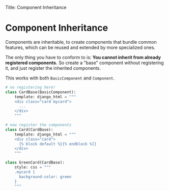 Title: Component Inheritance

# Component Inheritance

Components are inheritable, to create components that bundle common features, which can be reused and extended by more
specialized ones.

The only thing you have to conform to is: **You cannot inherit from already registered components.**
So create a "base" component without registering it, and just register the inherited components.

This works with both `BasicComponent` and `Component`.

``` python
# no registering here!
class CardBase(BasicComponent):
    template: django_html = """
    <div class="card mycard">
      ...
    </div>
    """

# now register the components
class Card(CardBase):
    template: django_html = """
    <div class="card">
      {% block default %}{% endblock %]}
    </div>
    """

class GreenCard(CardBase):
    style: css = """
    .mycard {
      background-color: green
    }
    """
```